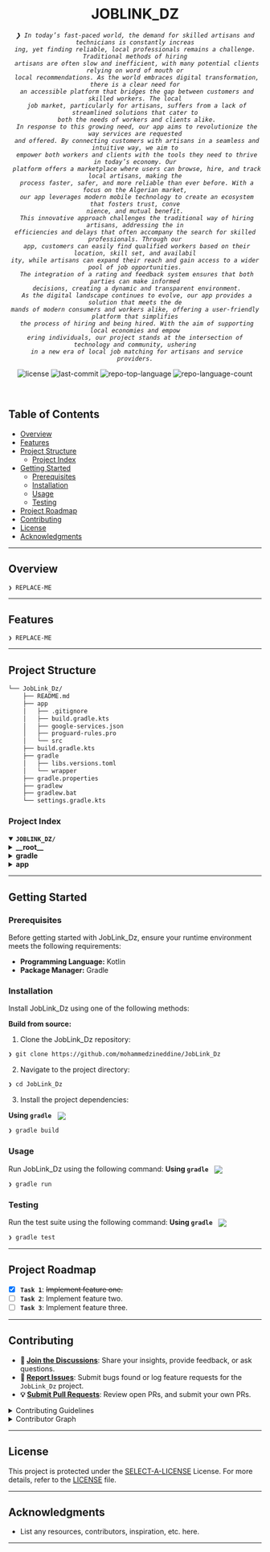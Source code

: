 <p align="center">
   
</p>
<p align="center"><h1 align="center">JOBLINK_DZ</h1></p>
<p align="center">
	<em><code>❯ In today’s fast-paced world, the demand for skilled artisans and technicians is constantly increas
ing, yet finding reliable, local professionals remains a challenge. Traditional methods of hiring
 artisans are often slow and inefficient, with many potential clients relying on word of mouth or
 local recommendations. As the world embraces digital transformation, there is a clear need for
 an accessible platform that bridges the gap between customers and skilled workers. The local
 job market, particularly for artisans, suffers from a lack of streamlined solutions that cater to
 both the needs of workers and clients alike.
 In response to this growing need, our app aims to revolutionize the way services are requested
 and offered. By connecting customers with artisans in a seamless and intuitive way, we aim to
 empower both workers and clients with the tools they need to thrive in today’s economy. Our
 platform offers a marketplace where users can browse, hire, and track local artisans, making the
 process faster, safer, and more reliable than ever before. With a focus on the Algerian market,
 our app leverages modern mobile technology to create an ecosystem that fosters trust, conve
nience, and mutual benefit.
 This innovative approach challenges the traditional way of hiring artisans, addressing the in
efficiencies and delays that often accompany the search for skilled professionals. Through our
 app, customers can easily find qualified workers based on their location, skill set, and availabil
ity, while artisans can expand their reach and gain access to a wider pool of job opportunities.
 The integration of a rating and feedback system ensures that both parties can make informed
 decisions, creating a dynamic and transparent environment.
 As the digital landscape continues to evolve, our app provides a solution that meets the de
mands of modern consumers and workers alike, offering a user-friendly platform that simplifies
 the process of hiring and being hired. With the aim of supporting local economies and empow
ering individuals, our project stands at the intersection of technology and community, ushering
 in a new era of local job matching for artisans and service providers.</code></em>
</p>
<p align="center">
	<img src="https://img.shields.io/github/license/mohammedzineddine/JobLink_Dz?style=default&logo=opensourceinitiative&logoColor=white&color=8600ff" alt="license">
	<img src="https://img.shields.io/github/last-commit/mohammedzineddine/JobLink_Dz?style=default&logo=git&logoColor=white&color=8600ff" alt="last-commit">
	<img src="https://img.shields.io/github/languages/top/mohammedzineddine/JobLink_Dz?style=default&color=8600ff" alt="repo-top-language">
	<img src="https://img.shields.io/github/languages/count/mohammedzineddine/JobLink_Dz?style=default&color=8600ff" alt="repo-language-count">
</p>
<p align="center"><!-- default option, no dependency badges. -->
</p>
<p align="center">
	<!-- default option, no dependency badges. -->
</p>
<br>

##  Table of Contents

- [ Overview](#-overview)
- [ Features](#-features)
- [ Project Structure](#-project-structure)
  - [ Project Index](#-project-index)
- [ Getting Started](#-getting-started)
  - [ Prerequisites](#-prerequisites)
  - [ Installation](#-installation)
  - [ Usage](#-usage)
  - [ Testing](#-testing)
- [ Project Roadmap](#-project-roadmap)
- [ Contributing](#-contributing)
- [ License](#-license)
- [ Acknowledgments](#-acknowledgments)

---

##  Overview

<code>❯ REPLACE-ME</code>

---

##  Features

<code>❯ REPLACE-ME</code>

---

##  Project Structure

```sh
└── JobLink_Dz/
    ├── README.md
    ├── app
    │   ├── .gitignore
    │   ├── build.gradle.kts
    │   ├── google-services.json
    │   ├── proguard-rules.pro
    │   └── src
    ├── build.gradle.kts
    ├── gradle
    │   ├── libs.versions.toml
    │   └── wrapper
    ├── gradle.properties
    ├── gradlew
    ├── gradlew.bat
    └── settings.gradle.kts
```


###  Project Index
<details open>
	<summary><b><code>JOBLINK_DZ/</code></b></summary>
	<details> <!-- __root__ Submodule -->
		<summary><b>__root__</b></summary>
		<blockquote>
			<table>
			<tr>
				<td><b><a href='https://github.com/mohammedzineddine/JobLink_Dz/blob/master/gradlew.bat'>gradlew.bat</a></b></td>
				<td><code>❯ REPLACE-ME</code></td>
			</tr>
			<tr>
				<td><b><a href='https://github.com/mohammedzineddine/JobLink_Dz/blob/master/build.gradle.kts'>build.gradle.kts</a></b></td>
				<td><code>❯ REPLACE-ME</code></td>
			</tr>
			<tr>
				<td><b><a href='https://github.com/mohammedzineddine/JobLink_Dz/blob/master/settings.gradle.kts'>settings.gradle.kts</a></b></td>
				<td><code>❯ REPLACE-ME</code></td>
			</tr>
			</table>
		</blockquote>
	</details>
	<details> <!-- gradle Submodule -->
		<summary><b>gradle</b></summary>
		<blockquote>
			<table>
			<tr>
				<td><b><a href='https://github.com/mohammedzineddine/JobLink_Dz/blob/master/gradle/libs.versions.toml'>libs.versions.toml</a></b></td>
				<td><code>❯ REPLACE-ME</code></td>
			</tr>
			</table>
		</blockquote>
	</details>
	<details> <!-- app Submodule -->
		<summary><b>app</b></summary>
		<blockquote>
			<table>
			<tr>
				<td><b><a href='https://github.com/mohammedzineddine/JobLink_Dz/blob/master/app/build.gradle.kts'>build.gradle.kts</a></b></td>
				<td><code>❯ REPLACE-ME</code></td>
			</tr>
			<tr>
				<td><b><a href='https://github.com/mohammedzineddine/JobLink_Dz/blob/master/app/google-services.json'>google-services.json</a></b></td>
				<td><code>❯ REPLACE-ME</code></td>
			</tr>
			<tr>
				<td><b><a href='https://github.com/mohammedzineddine/JobLink_Dz/blob/master/app/proguard-rules.pro'>proguard-rules.pro</a></b></td>
				<td><code>❯ REPLACE-ME</code></td>
			</tr>
			</table>
			<details>
				<summary><b>src</b></summary>
				<blockquote>
					<details>
						<summary><b>main</b></summary>
						<blockquote>
							<details>
								<summary><b>java</b></summary>
								<blockquote>
									<details>
										<summary><b>com</b></summary>
										<blockquote>
											<details>
												<summary><b>example</b></summary>
												<blockquote>
													<details>
														<summary><b>localjobs</b></summary>
														<blockquote>
															<table>
															<tr>
																<td><b><a href='https://github.com/mohammedzineddine/JobLink_Dz/blob/master/app/src/main/java/com/example/localjobs/notificationsScreen.kt'>notificationsScreen.kt</a></b></td>
																<td><code>❯ REPLACE-ME</code></td>
															</tr>
															<tr>
																<td><b><a href='https://github.com/mohammedzineddine/JobLink_Dz/blob/master/app/src/main/java/com/example/localjobs/MyApp.kt'>MyApp.kt</a></b></td>
																<td><code>❯ REPLACE-ME</code></td>
															</tr>
															<tr>
																<td><b><a href='https://github.com/mohammedzineddine/JobLink_Dz/blob/master/app/src/main/java/com/example/localjobs/MainActivity.kt'>MainActivity.kt</a></b></td>
																<td><code>❯ REPLACE-ME</code></td>
															</tr>
															</table>
															<details>
																<summary><b>notifications</b></summary>
																<blockquote>
																	<table>
																	<tr>
																		<td><b><a href='https://github.com/mohammedzineddine/JobLink_Dz/blob/master/app/src/main/java/com/example/localjobs/notifications/MyFirebaseMessagingService.kt'>MyFirebaseMessagingService.kt</a></b></td>
																		<td><code>❯ REPLACE-ME</code></td>
																	</tr>
																	</table>
																</blockquote>
															</details>
															<details>
																<summary><b>screen</b></summary>
																<blockquote>
																	<table>
																	<tr>
																		<td><b><a href='https://github.com/mohammedzineddine/JobLink_Dz/blob/master/app/src/main/java/com/example/localjobs/screen/introScreen.kt'>introScreen.kt</a></b></td>
																		<td><code>❯ REPLACE-ME</code></td>
																	</tr>
																	<tr>
																		<td><b><a href='https://github.com/mohammedzineddine/JobLink_Dz/blob/master/app/src/main/java/com/example/localjobs/screen/SettingsScreen.kt'>SettingsScreen.kt</a></b></td>
																		<td><code>❯ REPLACE-ME</code></td>
																	</tr>
																	<tr>
																		<td><b><a href='https://github.com/mohammedzineddine/JobLink_Dz/blob/master/app/src/main/java/com/example/localjobs/screen/MapScreen.kt'>MapScreen.kt</a></b></td>
																		<td><code>❯ REPLACE-ME</code></td>
																	</tr>
																	<tr>
																		<td><b><a href='https://github.com/mohammedzineddine/JobLink_Dz/blob/master/app/src/main/java/com/example/localjobs/screen/splashScreen.kt'>splashScreen.kt</a></b></td>
																		<td><code>❯ REPLACE-ME</code></td>
																	</tr>
																	<tr>
																		<td><b><a href='https://github.com/mohammedzineddine/JobLink_Dz/blob/master/app/src/main/java/com/example/localjobs/screen/RegisterLoginScreen.kt'>RegisterLoginScreen.kt</a></b></td>
																		<td><code>❯ REPLACE-ME</code></td>
																	</tr>
																	</table>
																	<details>
																		<summary><b>artisan</b></summary>
																		<blockquote>
																			<table>
																			<tr>
																				<td><b><a href='https://github.com/mohammedzineddine/JobLink_Dz/blob/master/app/src/main/java/com/example/localjobs/screen/artisan/ArtisanLoginScreen.kt'>ArtisanLoginScreen.kt</a></b></td>
																				<td><code>❯ REPLACE-ME</code></td>
																			</tr>
																			<tr>
																				<td><b><a href='https://github.com/mohammedzineddine/JobLink_Dz/blob/master/app/src/main/java/com/example/localjobs/screen/artisan/HomeArt.kt'>HomeArt.kt</a></b></td>
																				<td><code>❯ REPLACE-ME</code></td>
																			</tr>
																			<tr>
																				<td><b><a href='https://github.com/mohammedzineddine/JobLink_Dz/blob/master/app/src/main/java/com/example/localjobs/screen/artisan/ArtisanRegisterScreen.kt'>ArtisanRegisterScreen.kt</a></b></td>
																				<td><code>❯ REPLACE-ME</code></td>
																			</tr>
																			</table>
																		</blockquote>
																	</details>
																	<details>
																		<summary><b>user</b></summary>
																		<blockquote>
																			<table>
																			<tr>
																				<td><b><a href='https://github.com/mohammedzineddine/JobLink_Dz/blob/master/app/src/main/java/com/example/localjobs/screen/user/UserRegisterScreen.kt'>UserRegisterScreen.kt</a></b></td>
																				<td><code>❯ REPLACE-ME</code></td>
																			</tr>
																			<tr>
																				<td><b><a href='https://github.com/mohammedzineddine/JobLink_Dz/blob/master/app/src/main/java/com/example/localjobs/screen/user/UserJobDetailsScreen.kt'>UserJobDetailsScreen.kt</a></b></td>
																				<td><code>❯ REPLACE-ME</code></td>
																			</tr>
																			<tr>
																				<td><b><a href='https://github.com/mohammedzineddine/JobLink_Dz/blob/master/app/src/main/java/com/example/localjobs/screen/user/UserLoginScreen.kt'>UserLoginScreen.kt</a></b></td>
																				<td><code>❯ REPLACE-ME</code></td>
																			</tr>
																			<tr>
																				<td><b><a href='https://github.com/mohammedzineddine/JobLink_Dz/blob/master/app/src/main/java/com/example/localjobs/screen/user/ServicesScreen.kt'>ServicesScreen.kt</a></b></td>
																				<td><code>❯ REPLACE-ME</code></td>
																			</tr>
																			<tr>
																				<td><b><a href='https://github.com/mohammedzineddine/JobLink_Dz/blob/master/app/src/main/java/com/example/localjobs/screen/user/ProfileSettingsScreen.kt'>ProfileSettingsScreen.kt</a></b></td>
																				<td><code>❯ REPLACE-ME</code></td>
																			</tr>
																			<tr>
																				<td><b><a href='https://github.com/mohammedzineddine/JobLink_Dz/blob/master/app/src/main/java/com/example/localjobs/screen/user/HomeScreen.kt'>HomeScreen.kt</a></b></td>
																				<td><code>❯ REPLACE-ME</code></td>
																			</tr>
																			</table>
																		</blockquote>
																	</details>
																</blockquote>
															</details>
															<details>
																<summary><b>pref</b></summary>
																<blockquote>
																	<table>
																	<tr>
																		<td><b><a href='https://github.com/mohammedzineddine/JobLink_Dz/blob/master/app/src/main/java/com/example/localjobs/pref/dataStore.kt'>dataStore.kt</a></b></td>
																		<td><code>❯ REPLACE-ME</code></td>
																	</tr>
																	</table>
																</blockquote>
															</details>
															<details>
																<summary><b>jobPost</b></summary>
																<blockquote>
																	<table>
																	<tr>
																		<td><b><a href='https://github.com/mohammedzineddine/JobLink_Dz/blob/master/app/src/main/java/com/example/localjobs/jobPost/PostJobScreen.kt'>PostJobScreen.kt</a></b></td>
																		<td><code>❯ REPLACE-ME</code></td>
																	</tr>
																	<tr>
																		<td><b><a href='https://github.com/mohammedzineddine/JobLink_Dz/blob/master/app/src/main/java/com/example/localjobs/jobPost/PostJobViewModel.kt'>PostJobViewModel.kt</a></b></td>
																		<td><code>❯ REPLACE-ME</code></td>
																	</tr>
																	</table>
																</blockquote>
															</details>
															<details>
																<summary><b>Sessions</b></summary>
																<blockquote>
																	<table>
																	<tr>
																		<td><b><a href='https://github.com/mohammedzineddine/JobLink_Dz/blob/master/app/src/main/java/com/example/localjobs/Sessions/UserSessionManager.kt'>UserSessionManager.kt</a></b></td>
																		<td><code>❯ REPLACE-ME</code></td>
																	</tr>
																	</table>
																</blockquote>
															</details>
															<details>
																<summary><b>Data</b></summary>
																<blockquote>
																	<table>
																	<tr>
																		<td><b><a href='https://github.com/mohammedzineddine/JobLink_Dz/blob/master/app/src/main/java/com/example/localjobs/Data/JobViewModel.kt'>JobViewModel.kt</a></b></td>
																		<td><code>❯ REPLACE-ME</code></td>
																	</tr>
																	<tr>
																		<td><b><a href='https://github.com/mohammedzineddine/JobLink_Dz/blob/master/app/src/main/java/com/example/localjobs/Data/Job.kt'>Job.kt</a></b></td>
																		<td><code>❯ REPLACE-ME</code></td>
																	</tr>
																	</table>
																</blockquote>
															</details>
															<details>
																<summary><b>di</b></summary>
																<blockquote>
																	<table>
																	<tr>
																		<td><b><a href='https://github.com/mohammedzineddine/JobLink_Dz/blob/master/app/src/main/java/com/example/localjobs/di/firebaseModule.kt'>firebaseModule.kt</a></b></td>
																		<td><code>❯ REPLACE-ME</code></td>
																	</tr>
																	<tr>
																		<td><b><a href='https://github.com/mohammedzineddine/JobLink_Dz/blob/master/app/src/main/java/com/example/localjobs/di/appModule.kt'>appModule.kt</a></b></td>
																		<td><code>❯ REPLACE-ME</code></td>
																	</tr>
																	<tr>
																		<td><b><a href='https://github.com/mohammedzineddine/JobLink_Dz/blob/master/app/src/main/java/com/example/localjobs/di/JobListViewModel.kt'>JobListViewModel.kt</a></b></td>
																		<td><code>❯ REPLACE-ME</code></td>
																	</tr>
																	</table>
																</blockquote>
															</details>
															<details>
																<summary><b>ui</b></summary>
																<blockquote>
																	<details>
																		<summary><b>theme</b></summary>
																		<blockquote>
																			<table>
																			<tr>
																				<td><b><a href='https://github.com/mohammedzineddine/JobLink_Dz/blob/master/app/src/main/java/com/example/localjobs/ui/theme/Theme.kt'>Theme.kt</a></b></td>
																				<td><code>❯ REPLACE-ME</code></td>
																			</tr>
																			<tr>
																				<td><b><a href='https://github.com/mohammedzineddine/JobLink_Dz/blob/master/app/src/main/java/com/example/localjobs/ui/theme/Type.kt'>Type.kt</a></b></td>
																				<td><code>❯ REPLACE-ME</code></td>
																			</tr>
																			<tr>
																				<td><b><a href='https://github.com/mohammedzineddine/JobLink_Dz/blob/master/app/src/main/java/com/example/localjobs/ui/theme/Color.kt'>Color.kt</a></b></td>
																				<td><code>❯ REPLACE-ME</code></td>
																			</tr>
																			</table>
																		</blockquote>
																	</details>
																</blockquote>
															</details>
														</blockquote>
													</details>
												</blockquote>
											</details>
										</blockquote>
									</details>
								</blockquote>
							</details>
						</blockquote>
					</details>
					<details>
						<summary><b>androidTest</b></summary>
						<blockquote>
							<details>
								<summary><b>java</b></summary>
								<blockquote>
									<details>
										<summary><b>com</b></summary>
										<blockquote>
											<details>
												<summary><b>example</b></summary>
												<blockquote>
													<details>
														<summary><b>localjobs</b></summary>
														<blockquote>
															<table>
															<tr>
																<td><b><a href='https://github.com/mohammedzineddine/JobLink_Dz/blob/master/app/src/androidTest/java/com/example/localjobs/ExampleInstrumentedTest.kt'>ExampleInstrumentedTest.kt</a></b></td>
																<td><code>❯ REPLACE-ME</code></td>
															</tr>
															</table>
														</blockquote>
													</details>
												</blockquote>
											</details>
										</blockquote>
									</details>
								</blockquote>
							</details>
						</blockquote>
					</details>
					<details>
						<summary><b>test</b></summary>
						<blockquote>
							<details>
								<summary><b>java</b></summary>
								<blockquote>
									<details>
										<summary><b>com</b></summary>
										<blockquote>
											<details>
												<summary><b>example</b></summary>
												<blockquote>
													<details>
														<summary><b>localjobs</b></summary>
														<blockquote>
															<table>
															<tr>
																<td><b><a href='https://github.com/mohammedzineddine/JobLink_Dz/blob/master/app/src/test/java/com/example/localjobs/ExampleUnitTest.kt'>ExampleUnitTest.kt</a></b></td>
																<td><code>❯ REPLACE-ME</code></td>
															</tr>
															</table>
														</blockquote>
													</details>
												</blockquote>
											</details>
										</blockquote>
									</details>
								</blockquote>
							</details>
						</blockquote>
					</details>
				</blockquote>
			</details>
		</blockquote>
	</details>
</details>

---
##  Getting Started

###  Prerequisites

Before getting started with JobLink_Dz, ensure your runtime environment meets the following requirements:

- **Programming Language:** Kotlin
- **Package Manager:** Gradle


###  Installation

Install JobLink_Dz using one of the following methods:

**Build from source:**

1. Clone the JobLink_Dz repository:
```sh
❯ git clone https://github.com/mohammedzineddine/JobLink_Dz
```

2. Navigate to the project directory:
```sh
❯ cd JobLink_Dz
```

3. Install the project dependencies:


**Using `gradle`** &nbsp; [<img align="center" src="https://img.shields.io/badge/Kotlin-0095D5.svg?style={badge_style}&logo=kotlin&logoColor=white" />](https://kotlinlang.org/)

```sh
❯ gradle build
```




###  Usage
Run JobLink_Dz using the following command:
**Using `gradle`** &nbsp; [<img align="center" src="https://img.shields.io/badge/Kotlin-0095D5.svg?style={badge_style}&logo=kotlin&logoColor=white" />](https://kotlinlang.org/)

```sh
❯ gradle run
```


###  Testing
Run the test suite using the following command:
**Using `gradle`** &nbsp; [<img align="center" src="https://img.shields.io/badge/Kotlin-0095D5.svg?style={badge_style}&logo=kotlin&logoColor=white" />](https://kotlinlang.org/)

```sh
❯ gradle test
```


---
##  Project Roadmap

- [X] **`Task 1`**: <strike>Implement feature one.</strike>
- [ ] **`Task 2`**: Implement feature two.
- [ ] **`Task 3`**: Implement feature three.

---

##  Contributing

- **💬 [Join the Discussions](https://github.com/mohammedzineddine/JobLink_Dz/discussions)**: Share your insights, provide feedback, or ask questions.
- **🐛 [Report Issues](https://github.com/mohammedzineddine/JobLink_Dz/issues)**: Submit bugs found or log feature requests for the `JobLink_Dz` project.
- **💡 [Submit Pull Requests](https://github.com/mohammedzineddine/JobLink_Dz/blob/main/CONTRIBUTING.md)**: Review open PRs, and submit your own PRs.

<details closed>
<summary>Contributing Guidelines</summary>

1. **Fork the Repository**: Start by forking the project repository to your github account.
2. **Clone Locally**: Clone the forked repository to your local machine using a git client.
   ```sh
   git clone https://github.com/mohammedzineddine/JobLink_Dz
   ```
3. **Create a New Branch**: Always work on a new branch, giving it a descriptive name.
   ```sh
   git checkout -b new-feature-x
   ```
4. **Make Your Changes**: Develop and test your changes locally.
5. **Commit Your Changes**: Commit with a clear message describing your updates.
   ```sh
   git commit -m 'Implemented new feature x.'
   ```
6. **Push to github**: Push the changes to your forked repository.
   ```sh
   git push origin new-feature-x
   ```
7. **Submit a Pull Request**: Create a PR against the original project repository. Clearly describe the changes and their motivations.
8. **Review**: Once your PR is reviewed and approved, it will be merged into the main branch. Congratulations on your contribution!
</details>

<details closed>
<summary>Contributor Graph</summary>
<br>
<p align="left">
   <a href="https://github.com{/mohammedzineddine/JobLink_Dz/}graphs/contributors">
      <img src="https://contrib.rocks/image?repo=mohammedzineddine/JobLink_Dz">
   </a>
</p>
</details>

---

##  License

This project is protected under the [SELECT-A-LICENSE](https://choosealicense.com/licenses) License. For more details, refer to the [LICENSE](https://choosealicense.com/licenses/) file.

---

##  Acknowledgments

- List any resources, contributors, inspiration, etc. here.

---
